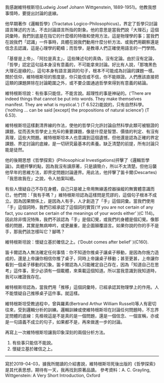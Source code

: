 我感謝維特根斯坦\(Ludwig Josef Johann Wittgenstein, 1889-1951\)。他教我想事情時，要提出討論的底線。

他早期著作《邏輯哲學》\(Tractatus Logico-Philosophicus\)，界定了哲學只討論語言陳述的方法，不去討論語言所指的對象。他的意思是當我們說「大理石」這個詞彙時，我們到底是在指它的什麼樣的特徵和使用方法，這是物理學的事；當我們在說我們「認識」一件事時，具體在說我們動用什麼分析方法、或我們用觀察還是信念去認識，這是心理學的範疇；而哲學，是教導人們正確使用語言的一門學問。

「基督是上帝」、「阿拉是真主」，這些陳述句的真偽，沒有定論。由於沒有定論，「哲學」認定這句話本身沒有意義的，不可能拿來討論。好比有人說，「那塊黑色大理石是綠的」，這句本身有語言漏洞的句子，根本不可能成為討論的課題一樣。關於信仰，維特根斯坦的態度是，你只能信或不信，你不能辯證。人們應該直接把這類的課題屏除在討論範圍之外，或不要企圖通過哲學來得到有意義的結論。

維特根斯坦說：有些事只能信，不能言說。超理性的事是神祕的。(‘There are indeed things that cannot be put into words. They make themselves manifest. They are what is mystical.’) (T 6.522)能說的，只有自然科學。(‘nothing … can be said [except] the propositions of natural science’) (T 6.53).

維特根斯坦這樣劃清界線的作法，使他的哲學只允許討論自然科學此類可被驗證的課題，從而丟失哲學史上充斥的重要課題，像是什麼是智慧、價值的判定、有沒有真理，這些大問題。維特根斯坦本人也意識到這個遺憾，但他還是認為正確的界定課題、界定討論的底線，是一切研究最基本的素養。缺乏清楚的前提，所有討論只能是徒然。

他的後期思想《哲學探索》\(Philosophical Investigations\)抨擊了《邏輯哲學論》。具體抨擊的點，因為我沒有讀原著，只是讀簡介，所以不太清楚。但他沿襲他早年的思維方法，即界定問題討論邊界。用此法，他抨擊了笛卡爾\(Descartes\)「我思故我在」之說，令人拍案叫絕。

有些人懷疑自己不存在身體，自己只是被上帝用無線遙控器操縱的無實體意識而已，他們問：「我有手嗎？」維特根斯坦認為這樣問是荒謬的，這個句子根本不成立。因為因果關係上，是因為人有手，人才創造了「手」這個詞彙。當我們使用「手」這個詞時，我們已經承認了這個詞的實質(‘If you are not certain of any fact, you cannot be certain of the meanings of your words either’ )(C 114)。因此除非情況特殊，我們不該認為「手」是個幻覺，或我們的身體是個幻覺。像那樣的問題，其實是無病呻吟，或更嚴重，是企圖顛覆語言。如果你說的你的手不是手，那我們該怎樣叫它？腳嗎？

維特根斯坦說：懷疑立基於確信之上。(‘Doubt comes after belief’ )(C160).

笛卡爾認為人無法確定任何事情：你不知道你推桌子讓桌子移動，是因為你施力造成的，還是上帝讓你相信你推了桌子，同時上帝讓桌子移動；甚至更甚，上帝讓你看到一個桌子移動的幻象。笛卡爾認為人只能確定自己存在，因為「知道自己在思考」這件事，至少必須有一個載體，來乘載這個知道。所以當我意識到我知道時，我可以確證我存在。

維特根斯坦認為，當我們用「推移」這個詞彙時，已經承認其物理學上的作用。人不能懷疑自己推移桌子這件事。就這樣。

維特根斯坦受教過程中，曾與羅素\(Bertrand Arthur William Russell\)等人有密切往來，受到邏輯分析的訓練。邏輯訓練或使維特根斯坦在討論任何問題時，不忘界定問體的底線：先檢視這是不是真的是一個問題，還是一個信念、一個宣稱，亦或是一句語義不成立的句子，如果都不是，再來做進一步的討論。

再寫上一次維特根斯坦讓我印象深刻的兩個分析方法。

1. 有些事只能信不能說。
2. 懷疑立基於確信之上。

---

寫於2019-04-03，據我所閱讀的介紹書說，維特根斯坦死後出版的《哲學探索》是其代表思想，期待有一天，我再找到原著品讀。
參考資料：A. C. Grayling, Wittgenstein: A Very Short Introduction, Oxford

